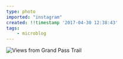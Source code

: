 ```yaml
---
type: photo
imported: "instagram"
created: !!timestamp '2017-04-30 12:38:43'
tags:
    - microblog
---
```

![Views from Grand Pass Trail](/media/images/photos/2017/04/efd4a36fd390ab2df397bff59461a238.jpg)

